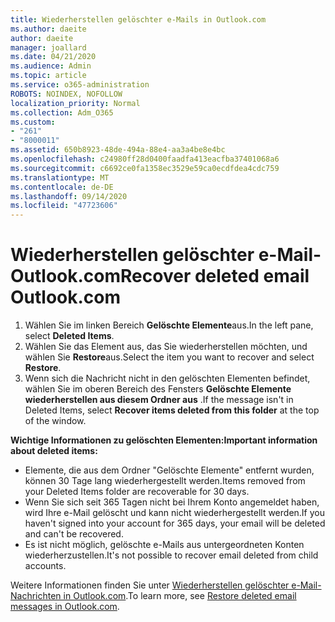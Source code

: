 ```yaml
---
title: Wiederherstellen gelöschter e-Mails in Outlook.com
ms.author: daeite
author: daeite
manager: joallard
ms.date: 04/21/2020
ms.audience: Admin
ms.topic: article
ms.service: o365-administration
ROBOTS: NOINDEX, NOFOLLOW
localization_priority: Normal
ms.collection: Adm_O365
ms.custom:
- "261"
- "8000011"
ms.assetid: 650b8923-48de-494a-88e4-aa3a4be8e4bc
ms.openlocfilehash: c24980ff28d0400faadfa413eacfba37401068a6
ms.sourcegitcommit: c6692ce0fa1358ec3529e59ca0ecdfdea4cdc759
ms.translationtype: MT
ms.contentlocale: de-DE
ms.lasthandoff: 09/14/2020
ms.locfileid: "47723606"
---
```

# <a name="recover-deleted-email-outlookcom"></a><span data-ttu-id="9c687-102">Wiederherstellen gelöschter e-Mail-Outlook.com</span><span class="sxs-lookup"><span data-stu-id="9c687-102">Recover deleted email Outlook.com</span></span>

1. <span data-ttu-id="9c687-103">Wählen Sie im linken Bereich **Gelöschte Elemente**aus.</span><span class="sxs-lookup"><span data-stu-id="9c687-103">In the left pane, select **Deleted Items**.</span></span>
2. <span data-ttu-id="9c687-104">Wählen Sie das Element aus, das Sie wiederherstellen möchten, und wählen Sie **Restore**aus.</span><span class="sxs-lookup"><span data-stu-id="9c687-104">Select the item you want to recover and select **Restore**.</span></span>
3. <span data-ttu-id="9c687-105">Wenn sich die Nachricht nicht in den gelöschten Elementen befindet, wählen Sie im oberen Bereich des Fensters **Gelöschte Elemente wiederherstellen aus diesem Ordner aus** .</span><span class="sxs-lookup"><span data-stu-id="9c687-105">If the message isn't in Deleted Items, select **Recover items deleted from this folder** at the top of the window.</span></span>

 <span data-ttu-id="9c687-106">**Wichtige Informationen zu gelöschten Elementen:**</span><span class="sxs-lookup"><span data-stu-id="9c687-106">**Important information about deleted items:**</span></span>
  
- <span data-ttu-id="9c687-107">Elemente, die aus dem Ordner "Gelöschte Elemente" entfernt wurden, können 30 Tage lang wiederhergestellt werden.</span><span class="sxs-lookup"><span data-stu-id="9c687-107">Items removed from your Deleted Items folder are recoverable for 30 days.</span></span>
- <span data-ttu-id="9c687-108">Wenn Sie sich seit 365 Tagen nicht bei Ihrem Konto angemeldet haben, wird Ihre e-Mail gelöscht und kann nicht wiederhergestellt werden.</span><span class="sxs-lookup"><span data-stu-id="9c687-108">If you haven't signed into your account for 365 days, your email will be deleted and can't be recovered.</span></span>
- <span data-ttu-id="9c687-109">Es ist nicht möglich, gelöschte e-Mails aus untergeordneten Konten wiederherzustellen.</span><span class="sxs-lookup"><span data-stu-id="9c687-109">It's not possible to recover email deleted from child accounts.</span></span>

<span data-ttu-id="9c687-110">Weitere Informationen finden Sie unter [Wiederherstellen gelöschter e-Mail-Nachrichten in Outlook.com](https://support.office.com/article/cf06ab1b-ae0b-418c-a4d9-4e895f83ed50?wt.mc_id=Office_Outlook_com_Alchemy).</span><span class="sxs-lookup"><span data-stu-id="9c687-110">To learn more, see [Restore deleted email messages in Outlook.com](https://support.office.com/article/cf06ab1b-ae0b-418c-a4d9-4e895f83ed50?wt.mc_id=Office_Outlook_com_Alchemy).</span></span>